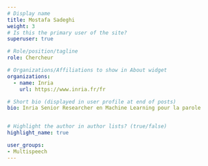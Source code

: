 ```yaml
---
# Display name
title: Mostafa Sadeghi
weight: 3
# Is this the primary user of the site?
superuser: true

# Role/position/tagline
role: Chercheur

# Organizations/Affiliations to show in About widget
organizations:
  - name: Inria
    url: https://www.inria.fr/fr

# Short bio (displayed in user profile at end of posts)
bio: Inria Senior Researcher en Machine Learning pour la parole


# Highlight the author in author lists? (true/false)
highlight_name: true

user_groups:
- Multispeech
---
```

